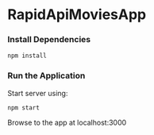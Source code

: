 # RapidApiMoviesApp

### Install Dependencies

```
npm install
```

### Run the Application

Start server using:

```
npm start
```

Browse to the app at localhost:3000